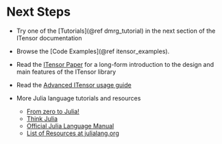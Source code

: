 # Next Steps

* Try one of the [Tutorials](@ref dmrg_tutorial) in the next section of the ITensor documentation

* Browse the [Code Examples](@ref itensor_examples).

* Read the [ITensor Paper](https://www.scipost.org/SciPostPhysCodeb.4) for a long-form introduction to the design and main features of the ITensor library

* Read the [Advanced ITensor usage guide](@ref)

* More Julia language tutorials and resources
    - [From zero to Julia!](https://techytok.com/from-zero-to-julia/)
    - [Think Julia](https://benlauwens.github.io/ThinkJulia.jl/latest/book.html#_preface)
    - [Official Julia Language Manual](https://docs.julialang.org/en)
    - [List of Resources at julialang.org](https://julialang.org/learning/)

